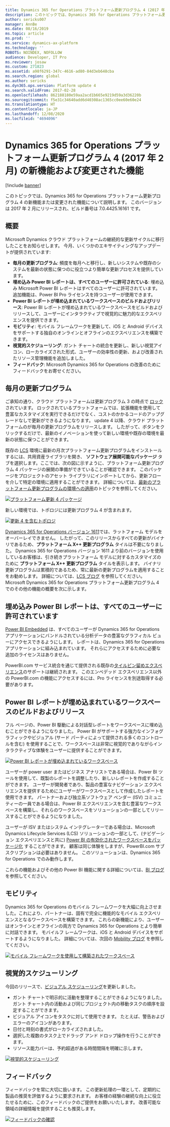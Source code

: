 ```yaml
---
title: Dynamics 365 for Operations プラットフォーム更新プログラム 4 (2017 年 2 月) の新機能および変更された機能
description: このトピックでは、Dynamics 365 for Operations プラットフォーム更新プログラム 4 の新機能または変更された機能について説明します。 このバージョンは 2017 年 2 月にリリースされ、ビルド番号は 7.0.4425.16161 です。
author: sericks007
manager: AnnBe
ms.date: 08/16/2019
ms.topic: article
ms.prod: ''
ms.service: dynamics-ax-platform
ms.technology: ''
ROBOTS: NOINDEX, NOFOLLOW
audience: Developer, IT Pro
ms.reviewer: josaw
ms.custom: 271823
ms.assetid: a98f6291-347c-4616-ad80-84d3eb648cba
ms.search.region: global
ms.author: sericks
ms.dyn365.ops.version: Platform update 4
ms.search.validFrom: 2017-02-28
ms.openlocfilehash: 862188180e59aa2acd1b665e9219d59a3d36220b
ms.sourcegitcommit: f5e31c34640add6d40308ac1365cc0ee60e60e24
ms.translationtype: HT
ms.contentlocale: ja-JP
ms.lasthandoff: 12/08/2020
ms.locfileid: "4694096"
---
```

# <a name="whats-new-or-changed-in-dynamics-365-for-operations-platform-update-4-february-2017"></a>Dynamics 365 for Operations プラットフォーム更新プログラム 4 (2017 年 2 月) の新機能および変更された機能

[!include [banner](../includes/banner.md)]

このトピックでは、Dynamics 365 for Operations プラットフォーム更新プログラム 4 の新機能または変更された機能について説明します。 このバージョンは 2017 年 2 月にリリースされ、ビルド番号は 7.0.4425.16161 です。

## <a name="overview"></a>概要

Microsoft Dynamics クラウド プラットフォームの継続的な更新サイクルに移行したことをお知らせします。 今月、いくつかのエキサイティングなアップデートが提供されています:

- **毎月の更新プログラム**: 頻度を毎月へと移行し、新しいシステムや既存のシステムを最新の状態に保つのに役立つより簡単な更新プロセスを提供しています。
- **埋め込み Power BI レポートは、すべてのユーザーに許可されている**: 埋め込み Microsoft Power BI レポートはすべてのユーザーに許可されています。 追加機能は、Power BI Pro ライセンスを持つユーザーが使用できます。
- **Power BI レポートが埋め込まれているワークスペースのビルドおよびリリース**: Power BI レポートが埋め込まれているワークスペースをビルドおよびリリースして、ユーザーにインタラクティブで視覚的に魅力的なエクスペリエンスを提供できます。
- **モビリティ**: モバイル フレームワークを更新して、iOS と Android デバイスをサポートする独自のオンラインとオフラインのエクスペリエンスを構築できます。
- **視覚的スケジューリング**: ガント チャートの統合を更新し、新しい視覚アイコン、ローカライズされた形式、ユーザーの効率性の更新、および改善されたリソース管理機能を追加しました。
- **フィードバック**: Microsoft Dynamics 365 for Operations の改善のためにフィードバックをお寄せください。

## <a name="monthly-updates"></a>毎月の更新プログラム

ご承知の通り、クラウド プラットフォームは更新プログラム 3 の時点で [ロック](whats-new-platform-update-3.md) されています。 ロックされているプラットフォームでは、拡張機能を使用して豊富なカスタマイズを実行できるだけでなく、コストのかかるコードのアップグレードなしで更新ができるようになります。 update 4 以降、クラウド プラットフォームのが毎月の更新プログラムをリリースします。 したがって、ボタンをクリックするだけで、最新のイノベーションを使って新しい環境や既存の環境を最新の状態に保つことができます。

既存の [LCS](https://lcs.dynamics.com/) 環境に最新の月次プラットフォーム更新プログラムをインストールするには、共用資産ライブラリを開き、 **ソフトウェア展開可能なパッケージ** タブを選択します。ここでは、次の図に示すように、プラットフォーム更新プログラム 4 パッケージの展開の準備ができていることが確認できます。 このパッケージをプロジェクトのアセット ライブラリにインポートしてから、更新フローを介して特定の環境に適用することができます。 詳細については、[最新のプラットフォーム更新プログラムの環境への適用](../../dev-itpro/migration-upgrade/upgrade-latest-platform-update.md)のトピックを参照してください。

[![プラットフォーム更新 4 パッケージ](./media/1111111-1024x171.png)](./media/1111111.png)

新しい環境では、トポロジには更新プログラム 4 が含まれます。

[![更新 4 を含むトポロジ](./media/2222222222.png)](./media/2222222222.png)

[Dynamics 365 for Operations バージョン 1611](whats-new-platform-update-3.md)では、ラットフォーム モデルをオーバーレイできません。 したがって、このリリースからすべての更新がバイナリであるため、**プラットフォーム X++ 更新プログラム** タイルは不要になりました。 Dynamics 365 for Operations バージョン 1611 より前のバージョンを使用しているお客様は、引き続きプラットフォーム モデルに対するカスタマイズのために **プラットフォーム X++ 更新プログラム** タイルを表示します。 バイナリ更新プログラムは累積的であるため、常に最新の更新プログラムを適用することをお勧めします。 詳細については、[LCS ブログ](https://blogs.msdn.microsoft.com/lcs/2017/01/26/january-2017-release-notes/) を参照してください。 Microsoft Dynamics 365 for Operations プラットフォーム更新プログラム 4 でのその他の機能の概要を次に示します。

## <a name="embedded-power-bi-reports-are-licensed-for-all-users"></a>埋め込み Power BI レポートは、すべてのユーザーに許可されています

[Power BI Embedded](../../dev-itpro/analytics/embed-power-bi-workspaces.md) は、すべてのユーザーが Dynamics 365 for Operations アプリケーションにバンドルされている分析データの豊富なグラフィカル ビューにアクセスできるようにします。 レポートは、Dynamics 365 for Operations アプリケーションに組み込まれています。 それらにアクセスするために必要な追加のライセンスはありません。

PowerBI.com サービス統合を通じて提供される既存の[タイルピン留めエクスペリエンス](https://blogs.msdn.microsoft.com/dynamicsaxbi/2016/07/06/pinning-power-bi-reports-to-dynamics-ax-client/)のサポートは継続されます。 このエンベデッド エクスペリエンス以外の PowerBI.com の機能にアクセスするには、Pro ライセンスを別途取得する必要があります。

## <a name="build-and-release-workspaces-that-have-embedded-power-bi-reports"></a>Power BI レポートが埋め込まれているワークスペースのビルドおよびリリース

フル ページの、Power BI 駆動による対話型レポートをワークスペースに埋め込むことができるようになりました。 Power BI がサポートする強力なインフォグラフィックやビジュアル (サード パーティによって提供される多くのコントロールを含む) を使用することで、ワークスペースは非常に視覚的でありながらインタラクティブな体験をユーザーに提供することができます。

[![Power BI レポートが埋め込まれているワークスペース](./media/3333333333-1024x551.png)](./media/3333333333.png)

ユーザーが power user またはビジネス アナリストである場合は、Power BI ツールを使用して、既製のレポートを調整したり、新しいレポートを作成することができます。 ユーザーが開発者であり、製品の豊富なナビゲーション エクスペリエンスを提供するためにユーザーがワークスペースとして作成したレポートを使用できます。 パートナーおよび独立系ソフトウェア ベンダー (ISV) コミュニティーの一員である場合は、Power BI エクスペリエンスを含む豊富なワークスペースを構築し、それらのワークスペースをソリューションの一部としてリリースすることができるようになりました。

ユーザーが ISV またはシステム インテグレーターである場合は、Microsoft Dynamics Lifecycle Services (LCS) ソリューションの一部として、(ナビゲーション エクスペリエンスと共に) [Power BI の有効化されたワークスペースをパッケージ化](../../dev-itpro/analytics/power-bi-embedded-integration.md) することができます。 顧客は同じ体験をしますが、PowerBI.com サブスクリプションは必要はありません。 このソリューションは、Dynamics 365 for Operations でのみ動作します。

これらの機能およびその他の Power BI 機能に関する詳細については、[BI ブログ](https://blogs.msdn.microsoft.com/dynamicsaxbi/) を参照してください。

## <a name="mobility"></a>モビリティ

Dynamics 365 for Operations のモバイル フレームワークを大幅に向上させました。これにより、パートナーは、固有で完全に機能的なモバイル エクスペリエンスとなるワークスペースを構築できます。 これらの新機能により、ユーザーはオンラインとオフラインの両方で Dynamics 365 for Operations とより簡単に対話できます。 モバイルフ レームワークは、iOS と Android デバイスをサポートするようになりました。 詳細については、次回の [Mobility ブログ](https://blogs.msdn.microsoft.com/Dynamics365forOperationsMobile/) を参照してください。

[![モバイル フレームワークを使用して構築されたワークスペース](./media/444444444444-1024x533.png)](./media/444444444444.png)

## <a name="visual-scheduling"></a>視覚的スケジューリング

今回のリリースで、[ビジュアル スケジューリング](../../dev-itpro/user-interface/gantt-development-guide.md)を更新しました。

- ガント チャートで明示的に活動を整理することができるようになりました。 ガント チャート内の活動および同じプロジェクト内の移動タスクの順序を設定することができます。
- ビジュアル アイコンをタスクに対して使用できます。 たとえば、警告およびエラーのアイコンがあります。
- 日付と時刻の書式がローカライズされました。
- 選択した複数のタスク上でドラッグ アンド ドロップ操作を行うことができます。
- リソース能力バーは、予約超過がある時間間隔を明確に示します。

[![視覚的スケジューリング](./media/55555555555-1024x539.png)](./media/55555555555.png)

## <a name="feedback"></a>フィードバック

フィードバックを常に大切に扱います。 この更新処理の一環として、定期的に製品の推奨を評価するように要求されます。 お客様の経験の継続な向上に役立たせるために、このフィードバックのご提供をお願いいたします。 改善可能な領域の詳細情報を提供することも推奨します。

[![フィードバックの確認](./media/6666666666-1024x453.png)](./media/6666666666.png)
